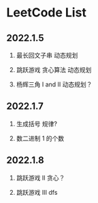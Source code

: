 # LeetCode List

## 2022.1.5

1. 最长回文子串 动态规划

2. 跳跃游戏 贪心算法 动态规划

3. 杨辉三角 I and II 动态规划？

## 2022.1.7

1. 生成括号 规律?

2. 数二进制 1 的个数

## 2022.1.8

1. 跳跃游戏 II 贪心？

2. 跳跃游戏 III dfs
